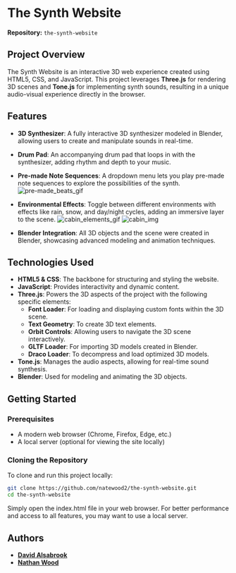 # The Synth Website

**Repository:** `the-synth-website`

## Project Overview

The Synth Website is an interactive 3D web experience created using HTML5, CSS, and JavaScript. This project leverages **Three.js** for rendering 3D scenes and **Tone.js** for implementing synth sounds, resulting in a unique audio-visual experience directly in the browser.

## Features

- **3D Synthesizer**: A fully interactive 3D synthesizer modeled in Blender, allowing users to create and manipulate sounds in real-time.
- **Drum Pad**: An accompanying drum pad that loops in with the synthesizer, adding rhythm and depth to your music.
- **Pre-made Note Sequences**: A dropdown menu lets you play pre-made note sequences to explore the possibilities of the synth.
  ![pre-made_beats_gif](https://github.com/user-attachments/assets/a2c472e5-8723-40db-866a-d2a7241a1756)

- **Environmental Effects**: Toggle between different environments with effects like rain, snow, and day/night cycles, adding an immersive layer to the scene.
  ![cabin_elements_gif](https://github.com/user-attachments/assets/e18a4f42-3766-42fa-90fa-074be2e9832b)
  ![cabin_img](https://github.com/user-attachments/assets/300b19cd-0523-4a87-8bb0-725276752627)

- **Blender Integration**: All 3D objects and the scene were created in Blender, showcasing advanced modeling and animation techniques.

## Technologies Used

- **HTML5 & CSS**: The backbone for structuring and styling the website.
- **JavaScript**: Provides interactivity and dynamic content.
- **Three.js**: Powers the 3D aspects of the project with the following specific elements:
  - **Font Loader**: For loading and displaying custom fonts within the 3D scene.
  - **Text Geometry**: To create 3D text elements.
  - **Orbit Controls**: Allowing users to navigate the 3D scene interactively.
  - **GLTF Loader**: For importing 3D models created in Blender.
  - **Draco Loader**: To decompress and load optimized 3D models.
- **Tone.js**: Manages the audio aspects, allowing for real-time sound synthesis.
- **Blender**: Used for modeling and animating the 3D objects.

## Getting Started

### Prerequisites

- A modern web browser (Chrome, Firefox, Edge, etc.)
- A local server (optional for viewing the site locally)

### Cloning the Repository

To clone and run this project locally:

```bash
git clone https://github.com/natewood2/the-synth-website.git
cd the-synth-website
```

Simply open the index.html file in your web browser. For better performance and access to all features, you may want to use a local server.

## Authors
- **[David Alsabrook](https://github.com/dalsabrook)**
- **[Nathan Wood](https://github.com/natewood2)**
